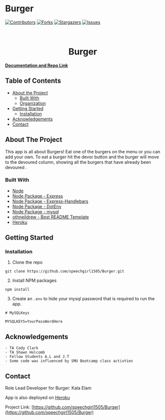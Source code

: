 # Burger

[![Contributors][contributors-shield]][contributors-url]
[![Forks][forks-shield]][forks-url]
[![Stargazers][stars-shield]][stars-url]
[![Issues][issues-shield]][issues-url]

<!-- PROJECT LOGO -->
<br />
<p align="center">
  <h1 align="center">Burger</h1>
    <a href="https://github.com/speechgirl1505/Burger"><strong>Documentation and Repo Link</strong></a>
    <br />
    
  </p>
</p>

<!-- TABLE OF CONTENTS -->

## Table of Contents

- [About the Project](#about-the-project)
  - [Built With](#built-with)
  - [Organization](#Organization)
- [Getting Started](#getting-started)
  - [Installation](#installation)
- [Acknowledgements](#acknowledgements)
- [Contact](#contact)
<!-- ABOUT THE PROJECT -->

## About The Project

This app is all about Burgers! Eat one of the burgers on the menu or you can add your own. To eat a burger hit the devor button and the burger will move to the devoured column, showing all the burgers that have already been devoured . 

### Built With

- [Node](https://nodejs.org/en/)
- [Node Package - Express](https://www.npmjs.com/package/express)
- [Node Package - Express-Handlebars](https://www.npmjs.com/package/express-handlebars)
- [Node Package - DotEnv](https://www.npmjs.com/package/dotenv)
- [Node Package - mysql](https://www.npmjs.com/package/mysql)
- [othneildrew - Best README Template](https://github.com/othneildrew/Best-README-Template)
- [Heroku](https://www.heroku.com/platform)


<!-- GETTING STARTED -->

## Getting Started



### Installation

1. Clone the repo

```
git clone https://github.com/speechgirl1505/Burger.git
```

2. Install NPM packages

```
npm install
```

3. Create an `.env` to hide your mysql password that is required to run the app.

```
# MySQLKeys

MYSQLKEYS=YourPassWordHere
```

<!-- Acknowledgements -->

## Acknowledgements
    - TA Cody Clark 
    - TA Shawn Holcomb
    - Fellow Students A.L and J.T
    - Some code was influenced by SMU Bootcamp class activties

<!-- CONTACT -->

## Contact

Role Lead Developer for Burger: Kala Elam

App is also deployed on [Heroku](https://biteme-burger-bliss.herokuapp.com/)

Project Link: [https://github.com/speechgirl1505/Burger](https://github.com/speechgirl1505/Burger)
<!-- MARKDOWN LINKS & IMAGES -->
<!-- https://www.markdownguide.org/basic-syntax/#reference-style-links -->

[contributors-shield]: https://img.shields.io/github/contributors/speechgirl1505/Burger.svg?style=flat-square
[contributors-url]: https://github.com/speechgirl1505/Burger/graphs/contributors
[forks-shield]: https://img.shields.io/github/forks/speechgirl1505/Burger.svg?style=flat-square
[forks-url]: https://github.com/speechgirl1505/Burger/network/members
[stars-shield]: https://img.shields.io/github/stars/speechgirl1505/Burger.svg?style=flat-square
[stars-url]: https://github.com/speechgirl1505/Burger/stargazers
[issues-shield]: https://img.shields.io/github/issues/speechgirl1505/Burger.svg?style=flat-square
[issues-url]: https://github.com/speechgirl1505/Burger/issues